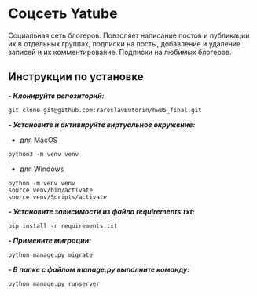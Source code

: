 # Соцсеть Yatube
Социальная сеть блогеров. Повзоляет написание постов и публикации их в отдельных группах, подписки на посты, добавление и удаление записей и их комментирование.
Подписки на любимых блогеров.

## Инструкции по установке
***- Клонируйте репозиторий:***
```
git clone git@github.com:YaroslavButorin/hw05_final.git
```

***- Установите и активируйте виртуальное окружение:***
- для MacOS
```
python3 -m venv venv
```
- для Windows
```
python -m venv venv
source venv/bin/activate
source venv/Scripts/activate
```

***- Установите зависимости из файла requirements.txt:***
```
pip install -r requirements.txt
```

***- Примените миграции:***
```
python manage.py migrate
```

***- В папке с файлом manage.py выполните команду:***
```
python manage.py runserver
```
